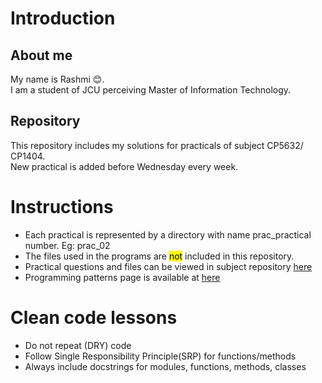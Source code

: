 # Introduction

## About me
My name is Rashmi 😊. \
I am a student of JCU perceiving Master of Information Technology.

## Repository
This repository includes my solutions for practicals of subject CP5632/ CP1404. \
New practical is added before Wednesday every week.

# Instructions
- Each practical is represented by a directory with name prac_practical number. Eg: prac_02
- The files used in the programs are <mark>not</mark> included in this repository. 
- Practical questions and files can be viewed in subject repository [here](https://github.com/CP1404/Practicals)
- Programming patterns page is available at [here](https://github.com/CP1404/Starter/wiki/Programming-Patterns)

# Clean code lessons
- Do not repeat (DRY) code
- Follow Single Responsibility Principle(SRP) for functions/methods
- Always include docstrings for modules, functions, methods, classes